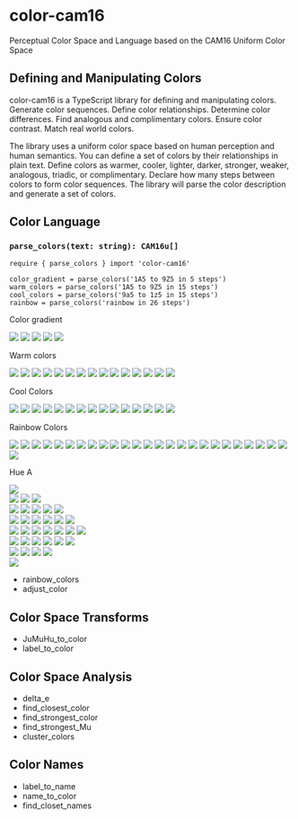 # color-cam16
Perceptual Color Space and Language based on the CAM16 Uniform Color Space

## Defining and Manipulating Colors
color-cam16 is a TypeScript library for defining and manipulating colors. Generate color sequences. Define color relationships. Determine color differences. Find analogous and complimentary colors. Ensure color contrast. Match real world colors.

The library uses a uniform color space based on human perception and human semantics.  You can define a set of colors by their relationships in plain text. Define colors as warmer, cooler, lighter,  darker, stronger, weaker, analogous, triadic, or complimentary. Declare how many steps between colors to form color sequences.  The library will parse the color description and generate a set of colors.

## Color Language
###  `parse_colors(text: string): CAM16u[]`

```
require { parse_colors } import 'color-cam16'

color_gradient = parse_colors('1A5 to 9Z5 in 5 steps')
warm_colors = parse_colors('1A5 to 9Z5 in 15 steps')
cool_colors = parse_colors('9a5 to 1z5 in 15 steps')
rainbow = parse_colors('rainbow in 26 steps')

```
Color gradient

![](https://readme-swatches.vercel.app/2d035a)
![](https://readme-swatches.vercel.app/84384b)
![](https://readme-swatches.vercel.app/b96c41)
![](https://readme-swatches.vercel.app/d9a852)
![](https://readme-swatches.vercel.app/eee88b)

Warm colors

![](https://readme-swatches.vercel.app/2d035a)
![](https://readme-swatches.vercel.app/4b1657)
![](https://readme-swatches.vercel.app/652453)
![](https://readme-swatches.vercel.app/7b314e)
![](https://readme-swatches.vercel.app/8d3f48)
![](https://readme-swatches.vercel.app/9e4e44)
![](https://readme-swatches.vercel.app/ac5d42)
![](https://readme-swatches.vercel.app/b96c41)
![](https://readme-swatches.vercel.app/c47c42)
![](https://readme-swatches.vercel.app/cd8d46)
![](https://readme-swatches.vercel.app/d59f4d)
![](https://readme-swatches.vercel.app/dcb158)
![](https://readme-swatches.vercel.app/e2c367)
![](https://readme-swatches.vercel.app/e9d578)
![](https://readme-swatches.vercel.app/eee88b)

Cool Colors 

![](https://readme-swatches.vercel.app/e7ea90)
![](https://readme-swatches.vercel.app/ccdf8b)
![](https://readme-swatches.vercel.app/afd489)
![](https://readme-swatches.vercel.app/93c88a)
![](https://readme-swatches.vercel.app/75bc8e)
![](https://readme-swatches.vercel.app/5bb08f)
![](https://readme-swatches.vercel.app/42a38c)
![](https://readme-swatches.vercel.app/26958a)
![](https://readme-swatches.vercel.app/018787)
![](https://readme-swatches.vercel.app/027781)
![](https://readme-swatches.vercel.app/006779)
![](https://readme-swatches.vercel.app/005770)
![](https://readme-swatches.vercel.app/00456a)
![](https://readme-swatches.vercel.app/042c73)
![](https://readme-swatches.vercel.app/200962)

Rainbow Colors 

![](https://readme-swatches.vercel.app/ff545a)
![](https://readme-swatches.vercel.app/ff6843)
![](https://readme-swatches.vercel.app/ff8647)
![](https://readme-swatches.vercel.app/ff9b4b)
![](https://readme-swatches.vercel.app/ffab4d)
![](https://readme-swatches.vercel.app/ffbb4f)
![](https://readme-swatches.vercel.app/ffca52)
![](https://readme-swatches.vercel.app/ffda55)
![](https://readme-swatches.vercel.app/ffeb56)
![](https://readme-swatches.vercel.app/f6fd02)
![](https://readme-swatches.vercel.app/c4f401)
![](https://readme-swatches.vercel.app/7ff902)
![](https://readme-swatches.vercel.app/00bb4c)
![](https://readme-swatches.vercel.app/00c98b)
![](https://readme-swatches.vercel.app/02dcb1)
![](https://readme-swatches.vercel.app/05edd5)
![](https://readme-swatches.vercel.app/56fffc)
![](https://readme-swatches.vercel.app/07d8e9)
![](https://readme-swatches.vercel.app/00bedf)
![](https://readme-swatches.vercel.app/03a5d6)
![](https://readme-swatches.vercel.app/027dce)
![](https://readme-swatches.vercel.app/3d4dff)
![](https://readme-swatches.vercel.app/933aff)
![](https://readme-swatches.vercel.app/e855ff)
![](https://readme-swatches.vercel.app/ff51c5)
![](https://readme-swatches.vercel.app/ff6191)

Hue A

![](https://readme-swatches.vercel.app/d5b8fd)<br>
![](https://readme-swatches.vercel.app/bda0e5)
![](https://readme-swatches.vercel.app/bf9def)
![](https://readme-swatches.vercel.app/c199fa)<br>
![](https://readme-swatches.vercel.app/a589cd)
![](https://readme-swatches.vercel.app/a786d7)
![](https://readme-swatches.vercel.app/a982e2)
![](https://readme-swatches.vercel.app/ac7dee)
![](https://readme-swatches.vercel.app/ae77fc)<br>
![](https://readme-swatches.vercel.app/8e72b6)
![](https://readme-swatches.vercel.app/906ec0)
![](https://readme-swatches.vercel.app/926acb)
![](https://readme-swatches.vercel.app/9565d8)
![](https://readme-swatches.vercel.app/975ee5)
![](https://readme-swatches.vercel.app/9a56f5)<br>
![](https://readme-swatches.vercel.app/775ba0)
![](https://readme-swatches.vercel.app/7957aa)
![](https://readme-swatches.vercel.app/7c53b5)
![](https://readme-swatches.vercel.app/7e4cc2)
![](https://readme-swatches.vercel.app/8044d0)
![](https://readme-swatches.vercel.app/8338e0)
![](https://readme-swatches.vercel.app/8624f3)<br>
![](https://readme-swatches.vercel.app/604489)
![](https://readme-swatches.vercel.app/623f93)
![](https://readme-swatches.vercel.app/64399f)
![](https://readme-swatches.vercel.app/6731ac)
![](https://readme-swatches.vercel.app/6924bb)
![](https://readme-swatches.vercel.app/6c03cd)<br>
![](https://readme-swatches.vercel.app/482972)
![](https://readme-swatches.vercel.app/4a237d)
![](https://readme-swatches.vercel.app/4c1989)
![](https://readme-swatches.vercel.app/4e0198)<br>
![](https://readme-swatches.vercel.app/2c025a)

- rainbow_colors
- adjust_color

## Color Space Transforms
- JuMuHu_to_color
- label_to_color
## Color Space Analysis
- delta_e
- find_closest_color
- find_strongest_color
- find_strongest_Mu
- cluster_colors

## Color Names
- label_to_name
- name_to_color
- find_closet_names
  

